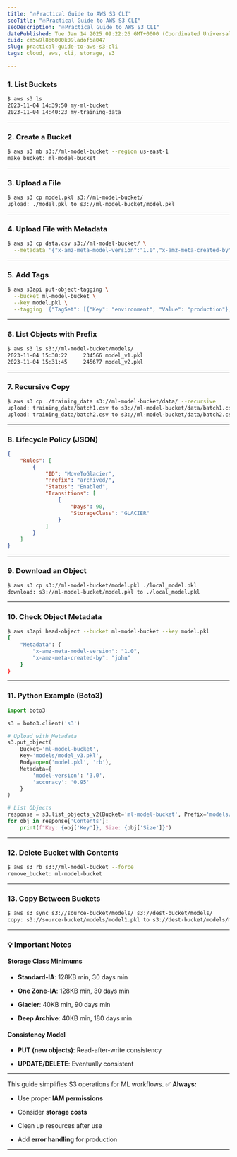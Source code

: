 ```yaml
---
title: "🔥Practical Guide to AWS S3 CLI"
seoTitle: "🔥Practical Guide to AWS S3 CLI"
seoDescription: "🔥Practical Guide to AWS S3 CLI"
datePublished: Tue Jan 14 2025 09:22:26 GMT+0000 (Coordinated Universal Time)
cuid: cm5w9l8b6000k09ladof5a047
slug: practical-guide-to-aws-s3-cli
tags: cloud, aws, cli, storage, s3

---
```


### **1\. List Buckets**

```bash
$ aws s3 ls
2023-11-04 14:39:50 my-ml-bucket
2023-11-04 14:40:23 my-training-data
```

---

### **2\. Create a Bucket**

```bash
$ aws s3 mb s3://ml-model-bucket --region us-east-1
make_bucket: ml-model-bucket
```

---

### **3\. Upload a File**

```bash
$ aws s3 cp model.pkl s3://ml-model-bucket/
upload: ./model.pkl to s3://ml-model-bucket/model.pkl
```

---

### **4\. Upload File with Metadata**

```bash
$ aws s3 cp data.csv s3://ml-model-bucket/ \
  --metadata '{"x-amz-meta-model-version":"1.0","x-amz-meta-created-by":"john"}'
```

---

### **5\. Add Tags**

```bash
$ aws s3api put-object-tagging \
  --bucket ml-model-bucket \
  --key model.pkl \
  --tagging '{"TagSet": [{"Key": "environment", "Value": "production"},{"Key": "type", "Value": "ml-model"}]}'
```

---

### **6\. List Objects with Prefix**

```bash
$ aws s3 ls s3://ml-model-bucket/models/
2023-11-04 15:30:22     234566 model_v1.pkl
2023-11-04 15:31:45     245677 model_v2.pkl
```

---

### **7\. Recursive Copy**

```bash
$ aws s3 cp ./training_data s3://ml-model-bucket/data/ --recursive
upload: training_data/batch1.csv to s3://ml-model-bucket/data/batch1.csv
upload: training_data/batch2.csv to s3://ml-model-bucket/data/batch2.csv
```

---

### **8\. Lifecycle Policy (JSON)**

```json
{
    "Rules": [
        {
            "ID": "MoveToGlacier",
            "Prefix": "archived/",
            "Status": "Enabled",
            "Transitions": [
                {
                    "Days": 90,
                    "StorageClass": "GLACIER"
                }
            ]
        }
    ]
}
```

---

### **9\. Download an Object**

```bash
$ aws s3 cp s3://ml-model-bucket/model.pkl ./local_model.pkl
download: s3://ml-model-bucket/model.pkl to ./local_model.pkl
```

---

### **10\. Check Object Metadata**

```bash
$ aws s3api head-object --bucket ml-model-bucket --key model.pkl
{
    "Metadata": {
        "x-amz-meta-model-version": "1.0",
        "x-amz-meta-created-by": "john"
    }
}
```

---

### **11\. Python Example (Boto3)**

```python
import boto3

s3 = boto3.client('s3')

# Upload with Metadata
s3.put_object(
    Bucket='ml-model-bucket',
    Key='models/model_v3.pkl',
    Body=open('model.pkl', 'rb'),
    Metadata={
        'model-version': '3.0',
        'accuracy': '0.95'
    }
)

# List Objects
response = s3.list_objects_v2(Bucket='ml-model-bucket', Prefix='models/')
for obj in response['Contents']:
    print(f"Key: {obj['Key']}, Size: {obj['Size']}")
```

---

### **12\. Delete Bucket with Contents**

```bash
$ aws s3 rb s3://ml-model-bucket --force
remove_bucket: ml-model-bucket
```

---

### **13\. Copy Between Buckets**

```bash
$ aws s3 sync s3://source-bucket/models/ s3://dest-bucket/models/
copy: s3://source-bucket/models/model1.pkl to s3://dest-bucket/models/model1.pkl
```

---

### 💡 **Important Notes**

#### **Storage Class Minimums**

* **Standard-IA**: 128KB min, 30 days min
    
* **One Zone-IA**: 128KB min, 30 days min
    
* **Glacier**: 40KB min, 90 days min
    
* **Deep Archive**: 40KB min, 180 days min
    

#### **Consistency Model**

* **PUT (new objects)**: Read-after-write consistency
    
* **UPDATE/DELETE**: Eventually consistent
    

---

This guide simplifies S3 operations for ML workflows. ✅ **Always:**

* Use proper **IAM permissions**
    
* Consider **storage costs**
    
* Clean up resources after use
    
* Add **error handling** for production
    

---